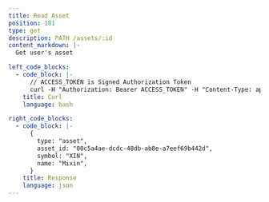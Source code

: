 ```yaml
---
title: Read Asset
position: 181
type: get
description: PATH /assets/:id
content_markdown: |-
  Get user's asset

left_code_blocks:
  - code_block: |-
      // ACCESS_TOKEN is Signed Authorization Token
      curl -H "Authorization: Bearer ACCESS_TOKEN" -H "Content-Type: application/json" https://api.mixin.one/assets/00c5a4ae-dcdc-48db-ab8e-a7eef69b442d
    title: Curl
    language: bash

right_code_blocks:
  - code_block: |-
      {
        type: "asset",
        asset_id: "00c5a4ae-dcdc-48db-ab8e-a7eef69b442d",
        symbol: "XIN",
        name: "Mixin",
      }
    title: Response
    language: json
---
```

